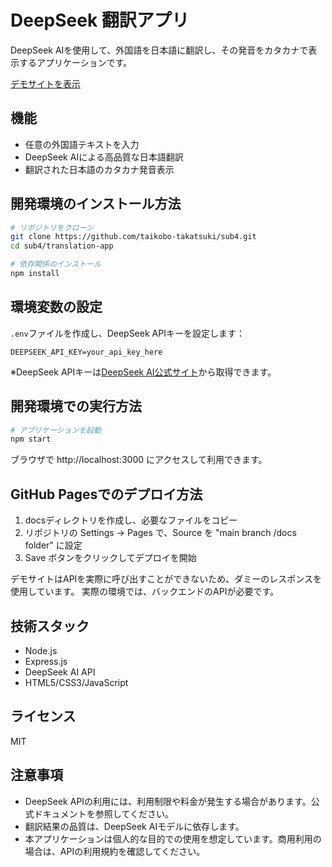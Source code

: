# DeepSeek 翻訳アプリ

DeepSeek AIを使用して、外国語を日本語に翻訳し、その発音をカタカナで表示するアプリケーションです。

[デモサイトを表示](https://taikobo-takatsuki.github.io/sub4/)

## 機能

- 任意の外国語テキストを入力
- DeepSeek AIによる高品質な日本語翻訳
- 翻訳された日本語のカタカナ発音表示

## 開発環境のインストール方法

```bash
# リポジトリをクローン
git clone https://github.com/taikobo-takatsuki/sub4.git
cd sub4/translation-app

# 依存関係のインストール
npm install
```

## 環境変数の設定

`.env`ファイルを作成し、DeepSeek APIキーを設定します：

```
DEEPSEEK_API_KEY=your_api_key_here
```

※DeepSeek APIキーは[DeepSeek AI公式サイト](https://platform.deepseek.com/)から取得できます。

## 開発環境での実行方法

```bash
# アプリケーションを起動
npm start
```

ブラウザで http://localhost:3000 にアクセスして利用できます。

## GitHub Pagesでのデプロイ方法

1. docsディレクトリを作成し、必要なファイルをコピー
2. リポジトリの Settings -> Pages で、Source を "main branch /docs folder" に設定
3. Save ボタンをクリックしてデプロイを開始

デモサイトはAPIを実際に呼び出すことができないため、ダミーのレスポンスを使用しています。
実際の環境では、バックエンドのAPIが必要です。

## 技術スタック

- Node.js
- Express.js
- DeepSeek AI API
- HTML5/CSS3/JavaScript

## ライセンス

MIT

## 注意事項

- DeepSeek APIの利用には、利用制限や料金が発生する場合があります。公式ドキュメントを参照してください。
- 翻訳結果の品質は、DeepSeek AIモデルに依存します。
- 本アプリケーションは個人的な目的での使用を想定しています。商用利用の場合は、APIの利用規約を確認してください。 